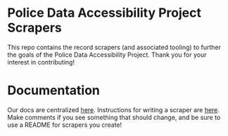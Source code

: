 # Police Data Accessibility Project Scrapers
This repo contains the record scrapers (and associated tooling) to further the goals of the Police Data Accessibility Project. Thank you for your interest in contributing!

# Documentation
Our docs are centralized [here](https://pdap.gitbook.io/). Instructions for writing a scraper are [here](https://pdap.gitbook.io/pdap/volunteers/resources/always_open_tasks/write-an-automated-data-scraper-pdap-docs-1.0.0-documentation). Make comments if you see something that should change, and be sure to use a README for scrapers you create!
